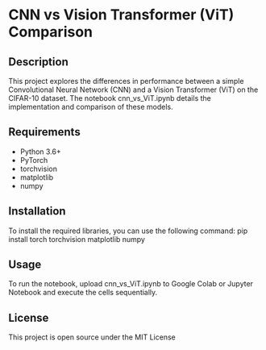 # CNN vs Vision Transformer (ViT) Comparison

## Description

This project explores the differences in performance between a simple Convolutional Neural
Network (CNN) and a Vision Transformer (ViT) on the CIFAR-10 dataset. The notebook
cnn_vs_ViT.ipynb details the implementation and comparison of these models.

## Requirements

- Python 3.6+
- PyTorch
- torchvision
- matplotlib
- numpy

## Installation

To install the required libraries, you can use the following command:
pip install torch torchvision matplotlib numpy

## Usage

To run the notebook, upload cnn_vs_ViT.ipynb to Google Colab or Jupyter Notebook and execute
the cells sequentially.

## License

This project is open source under the MIT License
